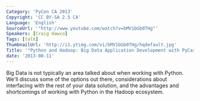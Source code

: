 ```yaml
---
Category: 'PyCon CA 2013'
Copyright: 'CC BY-SA 2.5 CA'
Language: 'English'
SourceUrl: '"http://www.youtube.com/watch?v=bMV1bGb0THg"'
Speakers: [Craig Hawco]
Tags: [talk]
ThumbnailUrl: 'http://i1.ytimg.com/vi/bMV1bGb0THg/hqdefault.jpg'
Title: '"Python and Hadoop: Big Data Application Development with PyCascading"'
date: '2013-08-11'
---
```

Big Data is not typically an area talked about when working with Python. We'll discuss some of the options out there, considerations about interfacing with the rest of your data solution, and the advantages and shortcomings of working with Python in the Hadoop ecosystem. 
